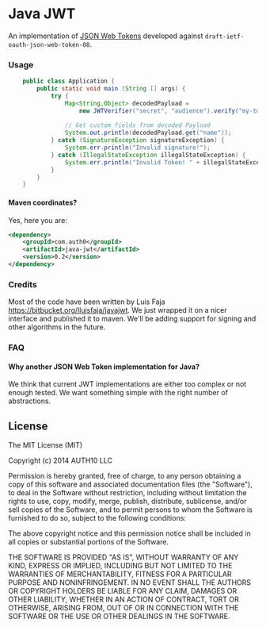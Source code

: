 # Java JWT

An implementation of [JSON Web Tokens](http://self-issued.info/docs/draft-ietf-oauth-json-web-token.html) developed against `draft-ietf-oauth-json-web-token-08`.

### Usage

```java
    public class Application {
        public static void main (String [] args) {
            try {
                Map<String,Object> decodedPayload =
                    new JWTVerifier("secret", "audience").verify("my-token");
                
                // Get custom fields from decoded Payload
                System.out.println(decodedPayload.get("name"));
            } catch (SignatureException signatureException) {
                System.err.println("Invalid signature!");
            } catch (IllegalStateException illegalStateException) {
                System.err.println("Invalid Token! " + illegalStateException);
            }
        }
    }
```

#### Maven coordinates?

Yes, here you are:

```xml
<dependency>
    <groupId>com.auth0</groupId>
    <artifactId>java-jwt</artifactId>
    <version>0.2</version>
</dependency>
```

### Credits

Most of the code have been written by Luis Faja <https://bitbucket.org/lluisfaja/javajwt>. We just wrapped it on a nicer interface and published it to maven. We'll be adding support for signing and other algorithms in the future.

### FAQ


#### Why another JSON Web Token implementation for Java?
We think that current JWT implementations are either too complex or not enough tested. We want something simple with the right number of abstractions.

## License

The MIT License (MIT)

Copyright (c) 2014 AUTH10 LLC

Permission is hereby granted, free of charge, to any person obtaining a copy
of this software and associated documentation files (the "Software"), to deal
in the Software without restriction, including without limitation the rights
to use, copy, modify, merge, publish, distribute, sublicense, and/or sell
copies of the Software, and to permit persons to whom the Software is
furnished to do so, subject to the following conditions:

The above copyright notice and this permission notice shall be included in
all copies or substantial portions of the Software.

THE SOFTWARE IS PROVIDED "AS IS", WITHOUT WARRANTY OF ANY KIND, EXPRESS OR
IMPLIED, INCLUDING BUT NOT LIMITED TO THE WARRANTIES OF MERCHANTABILITY,
FITNESS FOR A PARTICULAR PURPOSE AND NONINFRINGEMENT. IN NO EVENT SHALL THE
AUTHORS OR COPYRIGHT HOLDERS BE LIABLE FOR ANY CLAIM, DAMAGES OR OTHER
LIABILITY, WHETHER IN AN ACTION OF CONTRACT, TORT OR OTHERWISE, ARISING FROM,
OUT OF OR IN CONNECTION WITH THE SOFTWARE OR THE USE OR OTHER DEALINGS IN
THE SOFTWARE.
